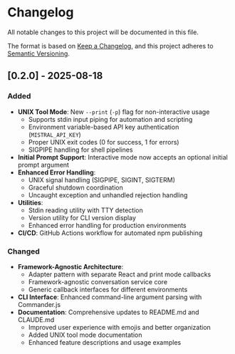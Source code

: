 # Changelog

All notable changes to this project will be documented in this file.

The format is based on [Keep a Changelog](https://keepachangelog.com/en/1.0.0/),
and this project adheres to [Semantic Versioning](https://semver.org/spec/v2.0.0.html).

## [0.2.0] - 2025-08-18

### Added

- **UNIX Tool Mode**: New `--print` (`-p`) flag for non-interactive usage
  - Supports stdin input piping for automation and scripting
  - Environment variable-based API key authentication (`MISTRAL_API_KEY`)
  - Proper UNIX exit codes (0 for success, 1 for errors)
  - SIGPIPE handling for shell pipelines
- **Initial Prompt Support**: Interactive mode now accepts an optional initial prompt argument
- **Enhanced Error Handling**:
  - UNIX signal handling (SIGPIPE, SIGINT, SIGTERM)
  - Graceful shutdown coordination
  - Uncaught exception and unhandled rejection handling
- **Utilities**:
  - Stdin reading utility with TTY detection
  - Version utility for CLI version display
  - Enhanced error handling for production environments
- **CI/CD**: GitHub Actions workflow for automated npm publishing

### Changed

- **Framework-Agnostic Architecture**:
  - Adapter pattern with separate React and print mode callbacks
  - Framework-agnostic conversation service core
  - Generic callback interfaces for different environments
- **CLI Interface**: Enhanced command-line argument parsing with Commander.js
- **Documentation**: Comprehensive updates to README.md and CLAUDE.md
  - Improved user experience with emojis and better organization
  - Added UNIX tool mode documentation
  - Enhanced feature descriptions and usage examples
